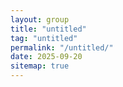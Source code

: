 ```yaml
---
layout: group
title: "untitled"
tag: "untitled"
permalink: "/untitled/"
date: 2025-09-20
sitemap: true
---
```


